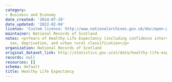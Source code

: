 ```yaml
---
category:
- Business and Economy
date_created: '2014-07-29'
date_updated: '2022-02-04'
license: 'Custom licence: http://www.nationalarchives.gov.uk/doc/open-government-licence/version/3/'
maintainer: National Records of Scotland
notes: <p>Years of Healthy Life Expectancy (including confidence intervals) by age,
  sex, deprivation, and urban rural classification</p>
organization: National Records of Scotland
original_dataset_link: http://statistics.gov.scot/data/healthy-life-expectancy
records: null
resources: []
schema: default
title: Healthy Life Expectancy
---
```

